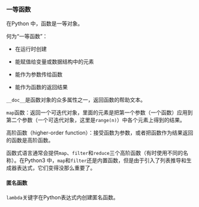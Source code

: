 ### 一等函数

在Python 中，函数是一等对象。

何为“一等函数”：

- 在运行时创建

- 能赋值给变量或数据结构中的元素

- 能作为参数传给函数

- 能作为函数的返回结果

`__doc__`是函数对象的众多属性之一，返回函数的帮助文本。

`map`函数：返回一个可迭代对象，里面的元素是把第一个参数（一个函数）应用到第二个参数（一个可迭代对象，这里是`range(n)`）中各个元素上得到的结果。

高阶函数（higher-order function）：接受函数为参数，或者把函数作为结果返回的函数是高阶函数。

函数式语言通常会提供`map`、`filter`和`reduce`三个高阶函数（有时使用不同的名称）。在Python3 中，`map`和`filter`还是内置函数，但是由于引入了列表推导和生成器表达式，它们变得没那么重要了。

#### 匿名函数

`lambda`关键字在Python表达式内创建匿名函数。
